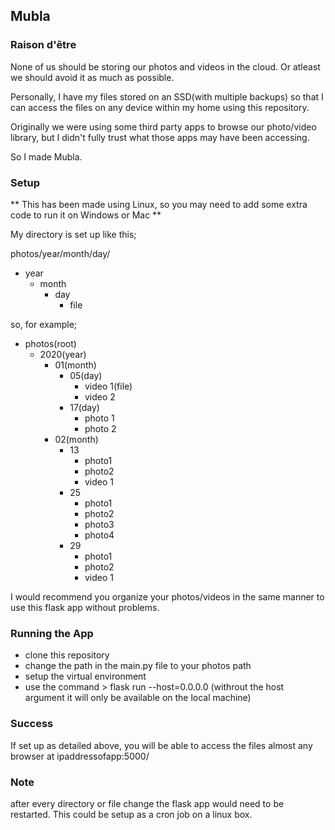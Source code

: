 ## Mubla
### Raison d'être

None of us should be storing our photos and videos in the cloud. Or atleast we should avoid it as much as possible.

Personally, I have my files stored on an SSD(with multiple backups) so that I can access the files on any device within my home using this repository. 

Originally we were using some third party apps to browse our photo/video library, but I didn't fully trust what those apps may have been accessing.

So I made Mubla.

### Setup

** This has been made using Linux, so you may need to add some extra code to run it on Windows or Mac **

My directory is set up like this;

photos/year/month/day/<filename>

- year
  - month
    - day
      - file
      
so, for example;

- photos(root)
  - 2020(year)
    - 01(month)
      - 05(day)
        - video 1(file)
        - video 2
      - 17(day)
        - photo 1
        - photo 2
    - 02(month)
      - 13
        - photo1
        - photo2
        - video 1
      - 25
        - photo1
        - photo2
        - photo3
        - photo4
      - 29
        - photo1
        - photo2
        - video 1
      
I would recommend you organize your photos/videos in the same manner to use this flask app without problems.

### Running the App

- clone this repository
- change the path in the main.py file to your photos path
- setup the virtual environment
- use the command > flask run --host=0.0.0.0 (withrout the host argument it will only be available on the local machine)

### Success

If set up as detailed above, you will be able to access the files almost any browser at ipaddressofapp:5000/

### Note

after every directory or file change the flask app would need to be restarted. This could be setup as a cron job on a linux box.
